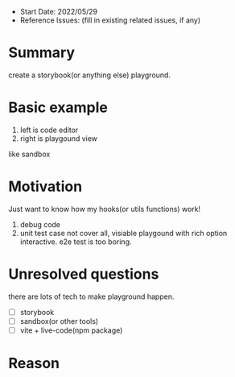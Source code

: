 - Start Date: 2022/05/29
- Reference Issues: (fill in existing related issues, if any)

# Summary

create a storybook(or anything else) playground.

# Basic example

1. left is code editor
2. right is playgound view

like sandbox

# Motivation

Just want to know how my hooks(or utils functions) work!

1. debug code
2. unit test case not cover all, visiable playgound with rich option interactive. e2e test is too boring.

# Unresolved questions

there are lots of tech to make playground happen.

- [ ] storybook
- [ ] sandbox(or other tools)
- [ ] vite + live-code(npm package)

# Reason
